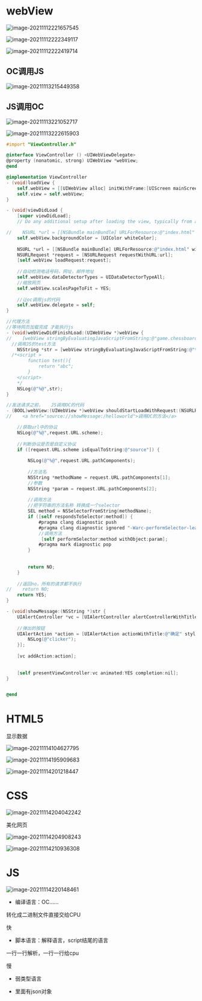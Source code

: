 #  webView

![image-20211112221657545](%E7%AC%94%E8%AE%B0.assets/image-20211112221657545.png)

![image-20211112222349117](%E7%AC%94%E8%AE%B0.assets/image-20211112222349117.png)

![image-20211112222419714](%E7%AC%94%E8%AE%B0.assets/image-20211112222419714.png)

## OC调用JS



![image-20211113215449358](%E7%AC%94%E8%AE%B0.assets/image-20211113215449358.png)

## JS调用OC

![image-20211113221052717](%E7%AC%94%E8%AE%B0.assets/image-20211113221052717.png)

![image-20211113222615903](%E7%AC%94%E8%AE%B0.assets/image-20211113222615903.png)

```objective-c
#import "ViewController.h"

@interface ViewController () <UIWebViewDelegate>
@property (nonatomic, strong) UIWebView *webView;
@end

@implementation ViewController
- (void)loadView {
    self.webView = [[UIWebView alloc] initWithFrame:[UIScreen mainScreen].bounds];
    self.view = self.webView;
}

- (void)viewDidLoad {
    [super viewDidLoad];
    // Do any additional setup after loading the view, typically from a nib.

//    NSURL *url = [[NSBundle mainBundle] URLForResource:@"index.html" withExtension:nil];
    self.webView.backgroundColor = [UIColor whiteColor];
    
    NSURL *url = [[NSBundle mainBundle] URLForResource:@"index.html" withExtension:nil];
    NSURLRequest *request = [NSURLRequest requestWithURL:url];
    [self.webView loadRequest:request];
    
    //自动检测电话号码，网址，邮件地址
    self.webView.dataDetectorTypes = UIDataDetectorTypeAll;
    //缩放网页
    self.webView.scalesPageToFit = YES;
    
    //让oc调用js的代码
    self.webView.delegate = self;
}

//代理方法
//等待网页加载完成 才能执行js
- (void)webViewDidFinishLoad:(UIWebView *)webView {
//    [webView stringByEvaluatingJavaScriptFromString:@"game.chessboard.drawPlanes();"];
  //调用JS的test方法
    NSString *str = [webView stringByEvaluatingJavaScriptFromString:@"test();"];
  /*<script >
        function test(){
            return "abc";
        }
    </script>
    */
    NSLog(@"%@",str);
}

//发送请求之前，   JS调用OC的代码
- (BOOL)webView:(UIWebView *)webView shouldStartLoadWithRequest:(NSURLRequest *)request navigationType:(UIWebViewNavigationType)navigationType {
//    <a href="source://showMessage:/helloworld">调用OC的方法</a>

    //获取url中的协议
    NSLog(@"%@",request.URL.scheme);
    
    //判断协议是否是自定义协议
    if ([request.URL.scheme isEqualToString:@"source"]) {
        
        NSLog(@"%@",request.URL.pathComponents);
        
        //方法名
        NSString *methodName = request.URL.pathComponents[1];
        //参数
        NSString *param = request.URL.pathComponents[2];
        
        //调用方法
        //把字符串的方法名称 转换成一个selector
        SEL method = NSSelectorFromString(methodName);
        if ([self respondsToSelector:method]) {
            #pragma clang diagnostic push
            #pragma clang diagnostic ignored "-Warc-performSelector-leaks"
            //调用方法
             [self performSelector:method withObject:param];
            #pragma mark diagnostic pop
        }
       
        
        return NO;
    }
    
    //返回no，所有的请求都不执行
//    return NO;
    return YES;
}

- (void)showMessage:(NSString *)str {
    UIAlertController *vc = [UIAlertController alertControllerWithTitle:@"提示" message:str preferredStyle:UIAlertControllerStyleAlert];
    
    //弹出的按钮
    UIAlertAction *action = [UIAlertAction actionWithTitle:@"确定" style:UIAlertActionStyleDestructive handler:^(UIAlertAction * _Nonnull action) {
        NSLog(@"clicker");
    }];
    
    [vc addAction:action];
    
    
    [self presentViewController:vc animated:YES completion:nil];
}


@end

```

# HTML5

显示数据

![image-20211114104627795](%E7%AC%94%E8%AE%B0.assets/image-20211114104627795.png)

![image-20211114195909683](%E7%AC%94%E8%AE%B0.assets/image-20211114195909683.png)

![image-20211114201218447](%E7%AC%94%E8%AE%B0.assets/image-20211114201218447.png)

# CSS

![image-20211114204042242](%E7%AC%94%E8%AE%B0.assets/image-20211114204042242.png)

美化网页

![image-20211114204908243](%E7%AC%94%E8%AE%B0.assets/image-20211114204908243.png)

![image-20211114210936308](%E7%AC%94%E8%AE%B0.assets/image-20211114210936308.png)

# JS

  ![image-20211114220148461](%E7%AC%94%E8%AE%B0.assets/image-20211114220148461.png)

- 编译语言：OC……

转化成二进制文件直接交给CPU

快

- 脚本语言：解释语言，script结尾的语言 

一行一行解析，一行一行给cpu

慢

- 弱类型语言

- 里面有json对象

